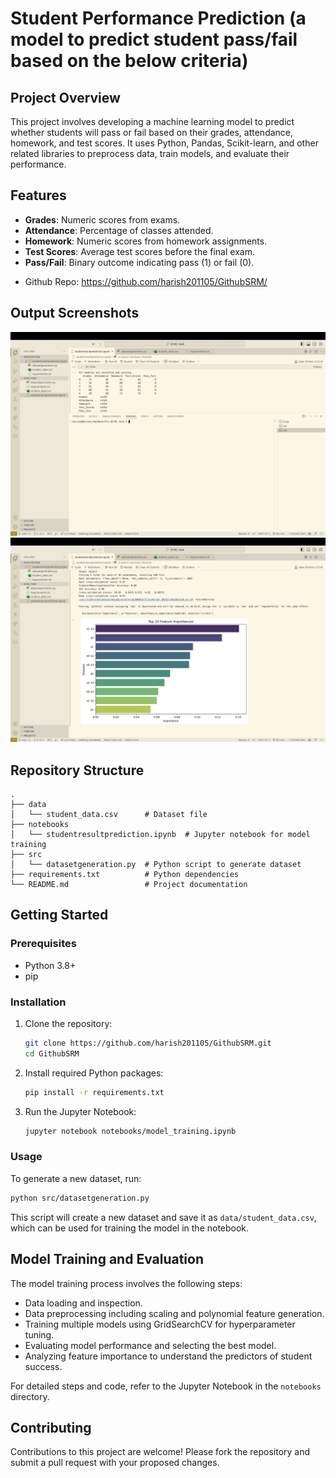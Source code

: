 # Student Performance Prediction (a model to predict student pass/fail based on the below criteria)

## Project Overview
This project involves developing a machine learning model to predict whether students will pass or fail based on their grades, attendance, homework, and test scores. It uses Python, Pandas, Scikit-learn, and other related libraries to preprocess data, train models, and evaluate their performance.

## Features
- **Grades**: Numeric scores from exams.
- **Attendance**: Percentage of classes attended.
- **Homework**: Numeric scores from homework assignments.
- **Test Scores**: Average test scores before the final exam.
- **Pass/Fail**: Binary outcome indicating pass (1) or fail (0).

* Github Repo: https://github.com/harish201105/GithubSRM/


## Output Screenshots 

![](/resources/img1.png)
![](/resources/img2.png)


## Repository Structure

```
.
├── data
│   └── student_data.csv      # Dataset file
├── notebooks
│   └── studentresultprediction.ipynb  # Jupyter notebook for model training
├── src
│   └── datasetgeneration.py  # Python script to generate dataset
├── requirements.txt          # Python dependencies
└── README.md                 # Project documentation
```

## Getting Started

### Prerequisites
- Python 3.8+
- pip

### Installation

1. Clone the repository:
   ```bash
   git clone https://github.com/harish201105/GithubSRM.git
   cd GithubSRM 
   ```

2. Install required Python packages:
   ```bash
   pip install -r requirements.txt
   ```

3. Run the Jupyter Notebook:
   ```bash
   jupyter notebook notebooks/model_training.ipynb
   ```

### Usage
To generate a new dataset, run:
```bash
python src/datasetgeneration.py
```
This script will create a new dataset and save it as `data/student_data.csv`, which can be used for training the model in the notebook.

## Model Training and Evaluation
The model training process involves the following steps:
- Data loading and inspection.
- Data preprocessing including scaling and polynomial feature generation.
- Training multiple models using GridSearchCV for hyperparameter tuning.
- Evaluating model performance and selecting the best model.
- Analyzing feature importance to understand the predictors of student success.

For detailed steps and code, refer to the Jupyter Notebook in the `notebooks` directory.

## Contributing
Contributions to this project are welcome! Please fork the repository and submit a pull request with your proposed changes.

